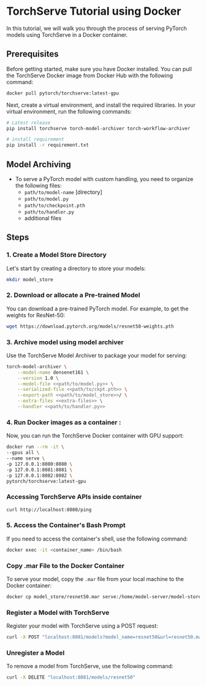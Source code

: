# TorchServe Tutorial using Docker

In this tutorial, we will walk you through the process of serving PyTorch models using TorchServe in a Docker container.

## Prerequisites
Before getting started, make sure you have Docker installed. You can pull the TorchServe Docker image from Docker Hub with the following command:
```bash
docker pull pytorch/torchserve:latest-gpu

```
Next, create a virtual environment, and install the required libraries. In your virtual environment, run the following commands:

```bash
# Latest release
pip install torchserve torch-model-archiver torch-workflow-archiver

# install requirement 
pip install -r requirement.txt
```

## Model Archiving

- To serve a PyTorch model with custom handling, you need to organize the following files:
    - `path/to/model-name` [directory]
    - `path/to/model.py`
    - `path/to/checkpoint.pth`
    - `path/to/handler.py`
    - additional files

## Steps 

### 1. Create a Model Store Directory
Let's start by creating a directory to store your models:
```bash
mkdir model_store
```

### 2. Download or allocate a Pre-trained Model
You can download a pre-trained PyTorch model. For example, to get the weights for ResNet-50:

```bash
wget https://download.pytorch.org/models/resnet50-weights.pth
```

### 3. Archive model using model archiver

Use the TorchServe Model Archiver to package your model for serving:
```bash
torch-model-archiver \
    --model-name densenet161 \
    --version 1.0 \
    --model-file <<path/to/model.py>> \
    --serialized-file <<path/to/ckpt.pth>> \
    --export-path <<path/to/model_store>>/ \
    --extra-files <<extra-files>> \
    --handler <<path/to/handler.py>>
```

### 4. Run Docker images as a container : 
Now, you can run the TorchServe Docker container with GPU support:
```bash
docker run --rm -it \
--gpus all \
--name serve \
-p 127.0.0.1:8080:8080 \
-p 127.0.0.1:8081:8081 \
-p 127.0.0.1:8082:8082 \
pytorch/torchserve:latest-gpu
```

### Accessing TorchServe APIs inside container
```bash
curl http://localhost:8080/ping
```

### 5. Access the Container's Bash Prompt
If you need to access the container's shell, use the following command:
```bash
docker exec -it <container_name> /bin/bash

```

### Copy .mar File to the Docker Container
To serve your model, copy the `.mar` file from your local machine to the Docker container:
```bash
docker cp model_store/resnet50.mar serve:/home/model-server/model-store
```
### Register a Model with TorchServe
Register your model with TorchServe using a POST request:
```bash
curl -X POST "localhost:8081/models?model_name=resnet50&url=resnet50.mar&initial_workers=4"
```
### Unregister a Model

To remove a model from TorchServe, use the following command:

```bash
curl -X DELETE "localhost:8081/models/resnet50"
```

